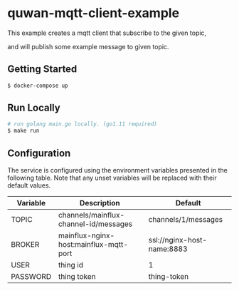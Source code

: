 # quwan-mqtt-client-example

This example creates a mqtt client that subscribe to the given topic,

and will publish some example message to given topic.


## Getting Started

```bash
$ docker-compose up
```

## Run Locally

```bash
# run golang main.go locally. (go1.11 required)
$ make run
```

## Configuration

The service is configured using the environment variables presented in the
following table. Note that any unset variables will be replaced with their
default values.

| Variable | Description                            | Default                    |
|----------|----------------------------------------|----------------------------|
| TOPIC    | channels/mainflux-channel-id/messages  | channels/1/messages        |
| BROKER   | mainflux-nginx-host:mainflux-mqtt-port | ssl://nginx-host-name:8883 |
| USER     | thing id                               | 1                          |
| PASSWORD | thing token                            | thing-token                |
